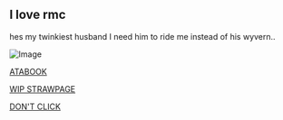 ## I love rmc
hes my twinkiest husband I need him to ride me instead of his wyvern..

![Image](https://media.tenor.com/3wzzET7488EAAAAd/royal-margarine-cookie-royal-margarine.gif)

[ATABOOK](https://hiidkformyname.atabook.org/?page=1)

[WIP STRAWPAGE](https://g4yest-yaoi.straw.page)

[DON'T CLICK](https://youtube.com/shorts/PSbaAjvR4Y4?si=iF08KVxxuYeQ9WNy)
